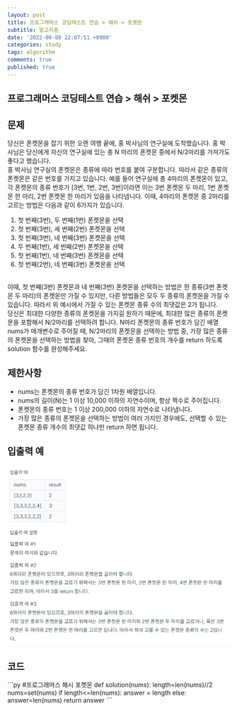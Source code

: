 ```yaml
---
layout: post
title: 프로그래머스 코딩테스트 연습 > 해쉬 > 포켓몬
subtitle: 알고리즘
date: '2022-08-08 22:07:51 +0900'
categories: study
tags: algorithm
comments: true
published: true
---
```

## 프로그래머스 코딩테스트 연습 > 해쉬 > 포켓몬
<h2>문제</h2>
당신은 폰켓몬을 잡기 위한 오랜 여행 끝에, 홍 박사님의 연구실에 도착했습니다. 홍 박사님은 당신에게 자신의 연구실에 있는 총 N 마리의 폰켓몬 중에서 N/2마리를 가져가도 좋다고 했습니다.<br>
홍 박사님 연구실의 폰켓몬은 종류에 따라 번호를 붙여 구분합니다. 따라서 같은 종류의 폰켓몬은 같은 번호를 가지고 있습니다. 예를 들어 연구실에 총 4마리의 폰켓몬이 있고, 각 폰켓몬의 종류 번호가 [3번, 1번, 2번, 3번]이라면 이는 3번 폰켓몬 두 마리, 1번 폰켓몬 한 마리, 2번 폰켓몬 한 마리가 있음을 나타냅니다. 이때, 4마리의 폰켓몬 중 2마리를 고르는 방법은 다음과 같이 6가지가 있습니다.<br>
<ol>
    <li>첫 번째(3번), 두 번째(1번) 폰켓몬을 선택</li>
    <li>첫 번째(3번), 세 번째(2번) 폰켓몬을 선택</li>
    <li>첫 번째(3번), 네 번째(3번) 폰켓몬을 선택</li>
    <li>두 번째(1번), 세 번째(2번) 폰켓몬을 선택</li>
    <li>첫 번째(1번), 네 번째(3번) 폰켓몬을 선택</li>
    <li>첫 번째(2번), 네 번째(3번) 폰켓몬을 선택</li>
</ol>
<br>
이때, 첫 번째(3번) 폰켓몬과 네 번째(3번) 폰켓몬을 선택하는 방법은 한 종류(3번 폰켓몬 두 마리)의 폰켓몬만 가질 수 있지만, 다른 방법들은 모두 두 종류의 폰켓몬을 가질 수 있습니다. 따라서 위 예시에서 가질 수 있는 폰켓몬 종류 수의 최댓값은 2가 됩니다.<br>
당신은 최대한 다양한 종류의 폰켓몬을 가지길 원하기 때문에, 최대한 많은 종류의 폰켓몬을 포함해서 N/2마리를 선택하려 합니다. N마리 폰켓몬의 종류 번호가 담긴 배열 nums가 매개변수로 주어질 때, N/2마리의 폰켓몬을 선택하는 방법 중, 가장 많은 종류의 폰켓몬을 선택하는 방법을 찾아, 그때의 폰켓몬 종류 번호의 개수를 return 하도록 solution 함수를 완성해주세요.<br>
<h2>제한사항</h2>
<ul>
    <li>nums는 폰켓몬의 종류 번호가 담긴 1차원 배열입니다.</li>
    <li>nums의 길이(N)는 1 이상 10,000 이하의 자연수이며, 항상 짝수로 주어집니다.</li>
    <li>폰켓몬의 종류 번호는 1 이상 200,000 이하의 자연수로 나타냅니다.</li>
    <li>가장 많은 종류의 폰켓몬을 선택하는 방법이 여러 가지인 경우에도, 선택할 수 있는 폰켓몬 종류 개수의 최댓값 하나만 return 하면 됩니다.</li>
</ul>
<h2>입출력 예</h2>
<img src="/assets/img/prohash1-1.jpg" title="prohash1-1.jpg" alt="prohash1-1.jpg"/><br>
<h2>코드</h2>
```py
#프로그래머스 해시 포켓몬
def solution(nums):
    length=len(nums)//2
    nums=set(nums)
    if length<=len(nums):
        answer = length
    else:
        answer=len(nums)
    return answer
```



